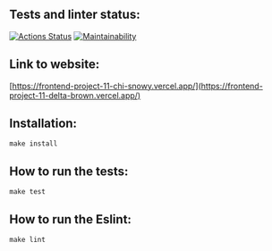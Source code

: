 ## Tests and linter status:
[![Actions Status](https://github.com/ElenaManukyan/frontend-project-11/actions/workflows/hexlet-check.yml/badge.svg)](https://github.com/ElenaManukyan/frontend-project-11/actions)
[![Maintainability](https://api.codeclimate.com/v1/badges/d575f795153d8c37a66f/maintainability)](https://codeclimate.com/github/ElenaManukyan/frontend-project-11/maintainability)
## Link to website:
[https://frontend-project-11-chi-snowy.vercel.app/](https://frontend-project-11-delta-brown.vercel.app/)
## Installation:
`make install`
## How to run the tests:
`make test`
## How to run the Eslint:
`make lint`
